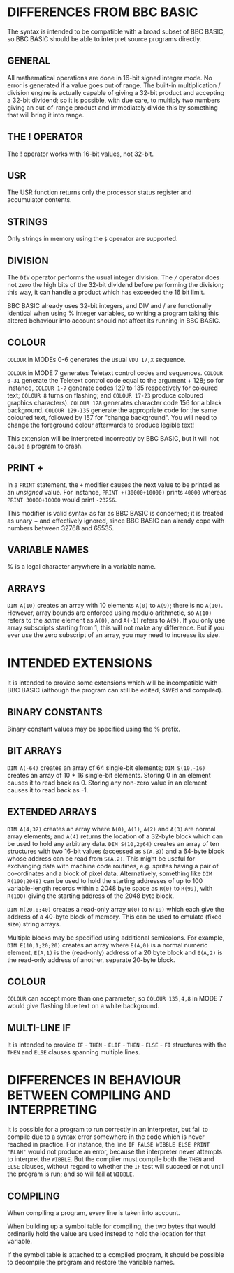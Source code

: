 # DIFFERENCES FROM BBC BASIC

The syntax is intended to be compatible with a broad subset of BBC BASIC,
so BBC BASIC should be able to interpret source programs directly.



## GENERAL

All mathematical operations are done in 16-bit signed integer mode.  No
error is generated if a value goes out of range.  The built-in
multiplication / division engine is actually capable of giving a 32-bit
product and accepting a 32-bit dividend; so it is possible, with due care,
to multiply two numbers giving an out-of-range product and immediately
divide this by something that will bring it into range.

## THE ! OPERATOR

The ! operator works with 16-bit values, not 32-bit.

## USR

The USR function returns only the processor status register and accumulator contents.

## STRINGS

Only strings in memory using the `$` operator are supported.

## DIVISION

The `DIV` operator performs the usual integer division.  The `/` operator does
not zero the high bits of the 32-bit dividend before performing the division;
this way, it can handle a product which has exceeded the 16 bit limit.

BBC BASIC already uses 32-bit integers, and DIV and / are functionally identical
when using % integer variables, so writing a program taking this altered
behaviour into account should not affect its running in BBC BASIC.

## COLOUR

`COLOUR` in MODEs 0-6 generates the usual `VDU 17,X` sequence.

`COLOUR` in MODE 7 generates Teletext control codes and sequences.  `COLOUR 0-31`
generate the Teletext control code equal to the argument + 128; so for instance,
`COLOUR 1-7` generate codes 129 to 135 respectively for coloured text; `COLOUR 8`
turns on flashing; and `COLOUR 17-23` produce coloured graphics characters).
`COLOUR 128` generates character code 156 for a black background.
`COLOUR 129-135` generate the appropriate code for the same coloured text,
followed by 157 for "change background". You will need to change the foreground
colour afterwards to produce legible text!

This extension will be interpreted incorrectly by BBC BASIC, but it will not cause
a program to crash.

## PRINT +

In a `PRINT` statement, the `+` modifier causes the next value to be
printed as an _unsigned_ value.  For instance, `PRINT +(30000+10000)`
prints `40000` whereas `PRINT 30000+10000` would print `-23256`.

This modifier is valid syntax as far as BBC BASIC is concerned; it is
treated as unary + and effectively ignored, since BBC BASIC can already
cope with numbers between 32768 and 65535.

## VARIABLE NAMES

% is a legal character anywhere in a variable name.

## ARRAYS

`DIM A(10)` creates an array with 10 elements `A(0)` to `A(9)`; there is no `A(10)`.
However, array bounds are enforced using modulo arithmetic, so `A(10)` refers to
the _same_ element as `A(0)`, and `A(-1)` refers to `A(9)`.  If you only use array
subscripts starting from 1, this will not make any difference.  But if you ever use
the zero subscript of an array, you may need to increase its size.


# INTENDED EXTENSIONS

It is intended to provide some extensions which will be incompatible with BBC BASIC
(although the program can still be edited, `SAVE`d and compiled).

## BINARY CONSTANTS

Binary constant values may be specified using the % prefix.

## BIT ARRAYS

`DIM A(-64)` creates an array of 64 single-bit elements; `DIM S(10,-16)` creates an
array of 10 * 16 single-bit elements.  Storing 0 in an element causes it to read back
as 0.  Storing any non-zero value in an element causes it to read back as -1.

## EXTENDED ARRAYS

`DIM A(4;32)` creates an array where `A(0)`, `A(1)`, `A(2)` and `A(3)` are normal
array elements; and `A(4)` returns the location of a 32-byte block which can be used
to hold any arbitrary data.  `DIM S(10,2;64)` creates an array of ten structures with
two 16-bit values  (accessed as `S(A,B)`)  and a 64-byte block whose address can be
read from `S(A,2)`.  This might be useful for exchanging data with machine code
routines, e.g. sprites having a pair of co-ordinates and a block of pixel data.
Alternatively, something like `DIM R(100;2048)` can be used to hold the starting
addresses of up to 100 variable-length records within a 2048 byte space as `R(0)`
to `R(99)`, with `R(100)` giving the starting address of the 2048 byte block.

`DIM N(20,0;40)` creates a read-only array `N(0)` to `N(19)` which each give the
address of a 40-byte block of memory.  This can be used to emulate (fixed size)
string arrays.

Multiple blocks may be specified using additional semicolons.  For example,
`DIM E(10,1;20;20)` creates an array where `E(A,0)` is a normal numeric element,
`E(A,1)` is the (read-only) address of a 20 byte block and `E(A,2)` is the read-only
address of another, separate 20-byte block.

## COLOUR

`COLOUR` can accept more than one parameter; so `COLOUR 135,4,8` in
MODE 7 would give flashing blue text on a white background.

## MULTI-LINE IF

It is intended to provide `IF` - `THEN` - `ELIF` - `THEN` - `ELSE` - `FI`
structures with the `THEN` and `ELSE` clauses spanning multiple lines.

# DIFFERENCES IN BEHAVIOUR BETWEEN COMPILING AND INTERPRETING

It is possible for a program to run correctly in an interpreter, but fail
to compile due to a syntax error somewhere in the code which is never
reached in practice.  For instance, the line
`IF FALSE WIBBLE ELSE PRINT "BLAH"`
would not produce an error, because the interpreter never attempts to
interpret the `WIBBLE`.  But the compiler must compile both the `THEN`
and `ELSE` clauses, without regard to whether the `IF` test will succeed
or not until the program is run; and so will fail at `WIBBLE`.

## COMPILING

When compiling a program, every line is taken into account.

When building up a symbol table for compiling, the two bytes that would
ordinarily hold the value are used instead to hold the location for that
variable.

If the symbol table is attached to a compiled program, it should be
possible to decompile the program and restore the variable names.

